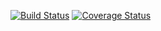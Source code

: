 [![Build Status](https://travis-ci.org/wulv/del-expired-file.png)](https://travis-ci.org/wulv/del-expired-file)
[![Coverage Status](https://img.shields.io/coveralls/wulv/del-expired-file/master.svg?style=flat)](https://coveralls.io/github/wulv/del-expired-file?branch=master)
